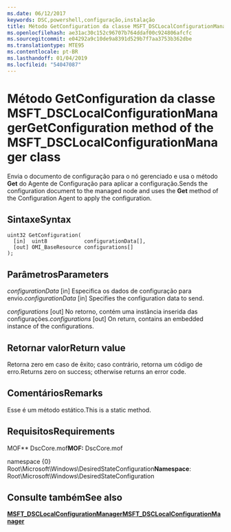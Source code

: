 ```yaml
---
ms.date: 06/12/2017
keywords: DSC,powershell,configuração,instalação
title: Método GetConfiguration da classe MSFT_DSCLocalConfigurationManager
ms.openlocfilehash: ae31ac30c152c96707b764ddaf00c924806afcfc
ms.sourcegitcommit: e04292a9c10de9a8391d529b7f7aa3753b362dbe
ms.translationtype: MTE95
ms.contentlocale: pt-BR
ms.lasthandoff: 01/04/2019
ms.locfileid: "54047087"
---
```

# <a name="getconfiguration-method-of-the-msftdsclocalconfigurationmanager-class"></a><span data-ttu-id="3fce0-103">Método GetConfiguration da classe MSFT_DSCLocalConfigurationManager</span><span class="sxs-lookup"><span data-stu-id="3fce0-103">GetConfiguration method of the MSFT_DSCLocalConfigurationManager class</span></span>

<span data-ttu-id="3fce0-104">Envia o documento de configuração para o nó gerenciado e usa o método **Get** do Agente de Configuração para aplicar a configuração.</span><span class="sxs-lookup"><span data-stu-id="3fce0-104">Sends the configuration document to the managed node and uses the **Get** method of the Configuration Agent to apply the configuration.</span></span>

## <a name="syntax"></a><span data-ttu-id="3fce0-105">Sintaxe</span><span class="sxs-lookup"><span data-stu-id="3fce0-105">Syntax</span></span>

```mof
uint32 GetConfiguration(
  [in]  uint8            configurationData[],
  [out] OMI_BaseResource configurations[]
);
```

## <a name="parameters"></a><span data-ttu-id="3fce0-106">Parâmetros</span><span class="sxs-lookup"><span data-stu-id="3fce0-106">Parameters</span></span>

<span data-ttu-id="3fce0-107">*configurationData* \[in\] Especifica os dados de configuração para envio.</span><span class="sxs-lookup"><span data-stu-id="3fce0-107">*configurationData* \[in\] Specifies the configuration data to send.</span></span>

<span data-ttu-id="3fce0-108">*configurations* \[out\] No retorno, contém uma instância inserida das configurações.</span><span class="sxs-lookup"><span data-stu-id="3fce0-108">*configurations* \[out\] On return, contains an embedded instance of the configurations.</span></span>

## <a name="return-value"></a><span data-ttu-id="3fce0-109">Retornar valor</span><span class="sxs-lookup"><span data-stu-id="3fce0-109">Return value</span></span>

<span data-ttu-id="3fce0-110">Retorna zero em caso de êxito; caso contrário, retorna um código de erro.</span><span class="sxs-lookup"><span data-stu-id="3fce0-110">Returns zero on success; otherwise returns an error code.</span></span>

## <a name="remarks"></a><span data-ttu-id="3fce0-111">Comentários</span><span class="sxs-lookup"><span data-stu-id="3fce0-111">Remarks</span></span>

<span data-ttu-id="3fce0-112">Esse é um método estático.</span><span class="sxs-lookup"><span data-stu-id="3fce0-112">This is a static method.</span></span>

## <a name="requirements"></a><span data-ttu-id="3fce0-113">Requisitos</span><span class="sxs-lookup"><span data-stu-id="3fce0-113">Requirements</span></span>

<span data-ttu-id="3fce0-114">MOF\*\* DscCore.mof</span><span class="sxs-lookup"><span data-stu-id="3fce0-114">**MOF:** DscCore.mof</span></span>

<span data-ttu-id="3fce0-115">namespace {0} Root\Microsoft\Windows\DesiredStateConfiguration</span><span class="sxs-lookup"><span data-stu-id="3fce0-115">**Namespace**: Root\Microsoft\Windows\DesiredStateConfiguration</span></span>

## <a name="see-also"></a><span data-ttu-id="3fce0-116">Consulte também</span><span class="sxs-lookup"><span data-stu-id="3fce0-116">See also</span></span>

[<span data-ttu-id="3fce0-117">**MSFT_DSCLocalConfigurationManager**</span><span class="sxs-lookup"><span data-stu-id="3fce0-117">**MSFT_DSCLocalConfigurationManager**</span></span>](msft-dsclocalconfigurationmanager.md)